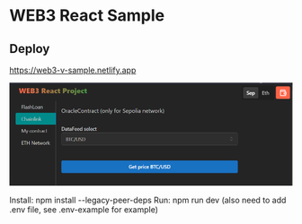 # WEB3 React Sample




## Deploy

https://web3-v-sample.netlify.app


![image.png](assets/image.png)

Install: npm install --legacy-peer-deps
Run: npm run dev (also need to add .env file, see .env-example for example)
